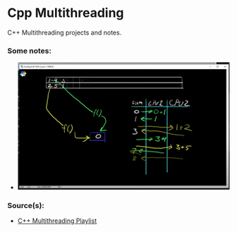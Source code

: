 # Cpp Multithreading
C++ Multithreading projects and notes.

### Some notes:

- ![override](https://github.com/kaanakgundogdu/Cpp-Multithreading/blob/main/images/override-same-element.png)

### Source(s):
- [C++ Multithreading Playlist](https://www.youtube.com/playlist?list=PLqCJpWy5Fohe9b4gS5_HHyYcGNXVrtKUa)
